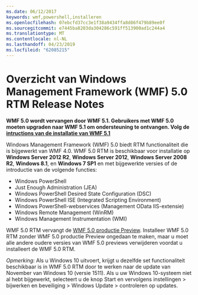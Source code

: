 ```yaml
---
ms.date: 06/12/2017
keywords: wmf,powershell,installeren
ms.openlocfilehash: 07ebcfd37cc3e1f38a9434ffa8d86f479b89ee0f
ms.sourcegitcommit: e7445ba8203da304286c591ff513900ad1c244a4
ms.translationtype: MT
ms.contentlocale: nl-NL
ms.lasthandoff: 04/23/2019
ms.locfileid: "62085215"
---
```

# <a name="windows-management-framework-wmf-50-rtm-release-notes-overview"></a>Overzicht van Windows Management Framework (WMF) 5.0 RTM Release Notes

**WMF 5.0 wordt vervangen door WMF 5.1. Gebruikers met WMF 5.0 moeten upgraden naar WMF 5.1 om ondersteuning te ontvangen. Volg de [intructions van de installatie van WMF 5.1](../5.1/install-configure.md)**

Windows Management Framework (WMF) 5.0 biedt RTM functionaliteit die is bijgewerkt van WMF 4.0. WMF 5.0 RTM is beschikbaar voor installatie op **Windows Server 2012 R2**, **Windows Server 2012**, **Windows Server 2008 R2**, **Windows 8.1**, en **Windows 7 SP1** en met bijgewerkte versies of de introductie van de volgende functies:

- Windows PowerShell
- Just Enough Administration (JEA)
- Windows PowerShell Desired State Configuration (DSC)
- Windows PowerShell ISE (Integrated Scripting Environment)
- Windows PowerShell-webservices (Management OData IIS-extensie)
- Windows Remote Management (WinRM)
- Windows Management Instrumentation (WMI)

WMF 5.0 RTM vervangt de [WMF 5.0 productie Preview](http://blogs.msdn.com/b/powershell/archive/2015/08/31/windows-management-framework-5-0-production-preview-is-now-available.aspx). Installeer WMF 5.0 RTM zonder WMF 5.0 productie Preview ongedaan te maken, maar u moet alle andere oudere versies van WMF 5.0 previews verwijderen voordat u installeert de WMF 5.0 RTM.

*Opmerking:* Als u Windows 10 uitvoert, krijgt u dezelfde set functionaliteit beschikbaar is in WMF 5.0 RTM door te werken naar de update van November van Windows 10 (versie 1511). Als u uw Windows 10-systeem niet al hebt bijgewerkt, selecteert u de knop Start en vervolgens instellingen > bijwerken en beveiliging > Windows Update > controleren op updates.

